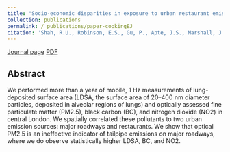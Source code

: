 ```yaml
---
title: "Socio-economic disparities in exposure to urban restaurant emissions are larger than for traffic"
collection: publications
permalink: /_publications/paper-cookingEJ
citation: 'Shah, R.U., Robinson, E.S., Gu, P., Apte, J.S., Marshall, J.D., Robinson, A.L. and Presto, A.A., 2020. Socio-economic disparities in exposure to urban restaurant emissions are larger than for traffic. Environmental Research Letters, 15(11), p.114039.'
---
```

[Journal page](https://iopscience.iop.org/article/10.1088/1748-9326/abbc92/meta)
[PDF](https://rishabhshah-92.github.io/files/paper-cookingEJ.pdf)

## Abstract
We performed more than a year of mobile, 1 Hz measurements of lung-deposited surface area (LDSA, the surface area of 20–400 nm diameter particles, deposited in alveolar regions of lungs) and optically assessed fine particulate matter (PM2.5), black carbon (BC), and nitrogen dioxide (NO2) in central London. We spatially correlated these pollutants to two urban emission sources: major roadways and restaurants. We show that optical PM2.5 is an ineffective indicator of tailpipe emissions on major roadways, where we do observe statistically higher LDSA, BC, and NO2.